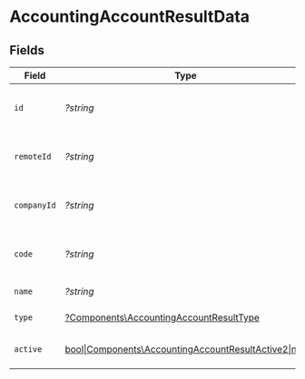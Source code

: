 # AccountingAccountResultData


## Fields

| Field                                                                                                           | Type                                                                                                            | Required                                                                                                        | Description                                                                                                     | Example                                                                                                         |
| --------------------------------------------------------------------------------------------------------------- | --------------------------------------------------------------------------------------------------------------- | --------------------------------------------------------------------------------------------------------------- | --------------------------------------------------------------------------------------------------------------- | --------------------------------------------------------------------------------------------------------------- |
| `id`                                                                                                            | *?string*                                                                                                       | :heavy_minus_sign:                                                                                              | Unique identifier                                                                                               | 8187e5da-dc77-475e-9949-af0f1fa4e4e3                                                                            |
| `remoteId`                                                                                                      | *?string*                                                                                                       | :heavy_minus_sign:                                                                                              | Provider's unique identifier                                                                                    | 8187e5da-dc77-475e-9949-af0f1fa4e4e3                                                                            |
| `companyId`                                                                                                     | *?string*                                                                                                       | :heavy_minus_sign:                                                                                              | ID of the company this account belongs to                                                                       | company_123                                                                                                     |
| `code`                                                                                                          | *?string*                                                                                                       | :heavy_minus_sign:                                                                                              | External system's account code/number                                                                           | 4000                                                                                                            |
| `name`                                                                                                          | *?string*                                                                                                       | :heavy_minus_sign:                                                                                              | Name of the account                                                                                             | Cash                                                                                                            |
| `type`                                                                                                          | [?Components\AccountingAccountResultType](../../Models/Components/AccountingAccountResultType.md)               | :heavy_minus_sign:                                                                                              | Type of account                                                                                                 |                                                                                                                 |
| `active`                                                                                                        | [bool\|Components\AccountingAccountResultActive2\|null](../../Models/Components/AccountingAccountResultActive.md) | :heavy_minus_sign:                                                                                              | Whether the account is active                                                                                   | true                                                                                                            |